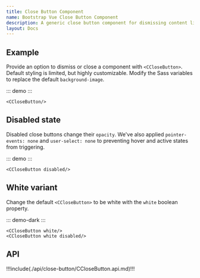 ```yaml
---
title: Close Button Component
name: Bootstrap Vue Close Button Component
description: A generic close button component for dismissing content like modals and alerts.
layout: Docs
---
```


## Example

Provide an option to dismiss or close a component with `<CCloseButton>`. Default styling is limited, but highly customizable. Modify the Sass variables to replace the default `background-image`.

::: demo
<CCloseButton/>
:::
```vue
<CCloseButton/>
```

## Disabled state

Disabled close buttons change their `opacity`. We've also applied `pointer-events: none` and `user-select: none` to preventing hover and active states from triggering.

::: demo
<CCloseButton disabled/>
:::
```vue
<CCloseButton disabled/>
```

## White variant

Change the default `<CCloseButton>` to be white with the `white` boolean property.

::: demo-dark
<CCloseButton white/>
<CCloseButton white disabled/>
:::
```vue
<CCloseButton white/>
<CCloseButton white disabled/>
```

## API

!!!include(./api/close-button/CCloseButton.api.md)!!!